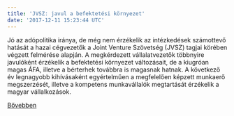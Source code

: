 ```yaml
---
title: 'JVSZ: javul a befektetési környezet'
date: '2017-12-11 15:23:44 UTC'
---
```


Jó az adópolitika iránya, de még nem érzékelik az intézkedések számottevő hatását a hazai cégvezetők a Joint Venture Szövetség (JVSZ) tagjai körében végzett felmérése alapján. A megkérdezett vállalatvezetők többnyire javulóként érzékelik a befektetési környezet változásait, de a kiugróan magas ÁFA, illetve a bérterhek továbbra is magasnak hatnak. A következő év legnagyobb kihívásaként egyértelműen a megfelelően képzett munkaerő megszerzését, illetve a kompetens munkavállalók megtartását érzékelik a magyar vállalkozások.


[Bővebben](http://ift.tt/2BSDTTG)
